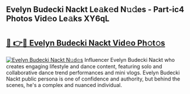 ## Evelyn Budecki Nackt Le𝚊k𝚎d N𝚞𝚍es - Part-ic4 Photos Vid𝚎o Le𝚊ks XY6qL

# <h2><a href="http://fb3xiv.evod.top/?m=Evelyn+Budecki+Nackt">🔗 👉🔴 Evelyn Budecki Nackt Vid𝚎o Ph𝚘t𝚘s</a></h2>

[![Evelyn Budecki Nackt N𝚞d𝚎s](https://i.imgur.com/8V9OHl7.gif)](http://fb3xiv.evod.top/?m=Evelyn+Budecki+Nackt)
Influencer Evelyn Budecki Nackt who creates engaging lifestyle and dance content, featuring solo and collaborative dance trend performances and mini vlogs. Evelyn Budecki Nackt public persona is one of confidence and authority, but behind the scenes, he's a complex and nuanced individual. 
